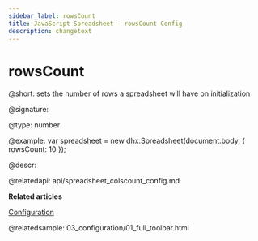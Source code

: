 ```yaml
---
sidebar_label: rowsCount
title: JavaScript Spreadsheet - rowsCount Config
description: changetext
---
```


# rowsCount

@short: sets the number of rows a spreadsheet will have on initialization

@signature:

@type: number

@example:
var spreadsheet = new dhx.Spreadsheet(document.body, {
	rowsCount: 10
});

@descr:

@relatedapi:
api/spreadsheet_colscount_config.md

**Related articles**

[Configuration](configuration.md#number-of-rows-and-columns)

@relatedsample:
03_configuration/01_full_toolbar.html
